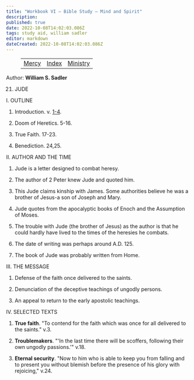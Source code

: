 ```yaml
---
title: "Workbook VI — Bible Study — Mind and Spirit"
description: 
published: true
date: 2022-10-08T14:02:03.086Z
tags: study aid, william sadler
editor: markdown
dateCreated: 2022-10-08T14:02:03.086Z
---
```


<figure class="table chapter-navigator">
	<table>
		<tbody>
		<tr>
			<td><a href="/en/article/William_S_Sadler/Workbook_6_Bible_Study/Mercy">Mercy</a></td>
			<td><a href="/en/article/William_S_Sadler/Workbook_6_Bible_Study/Index">Index</a></td>
			<td><a href="/en/article/William_S_Sadler/Workbook_6_Bible_Study/Ministry">Ministry</a></td>
		</tr>
		</tbody>
	</table>
</figure>

Author: **William S. Sadler**


21. JUDE

I. OUTLINE

1. Introduction. v. [1-4](/en/Bible/Jude/1.htm).

2. Doom of Heretics. 5-16.

3. True Faith. 17-23.

4. Benediction. 24,25.

II. AUTHOR AND THE TIME

1. Jude is a letter designed to combat heresy.

2. The author of 2 Peter knew Jude and quoted him.

3. This Jude claims kinship with James. Some authorities believe he was a brother of Jesus-a son of Joseph and Mary.

4. Jude quotes from the apocalyptic books of Enoch and the Assumption of Moses.

5. The trouble with Jude (the brother of Jesus) as the author is that he could hardly have lived to the times of the heresies he combats.

6. The date of writing was perhaps around A.D. 125.

7. The book of Jude was probably written from Home.

III. THE MESSAGE

1. Defense of the faith once delivered to the saints.

2. Denunciation of the deceptive teachings of ungodly persons.

3. An appeal to return to the early apostolic teachings.

IV. SELECTED TEXTS

1. **True faith**. "To contend for the faith which was once for all delivered to the saints." v.3.

2. **Troublemakers**. "'In the last time there will be scoffers, following their own ungodly passions.'" v.18.

3. **Eternal security**. "Now to him who is able to keep you from falling and to present you without blemish before the presence of his glory with rejoicing," v.24.


<br>

